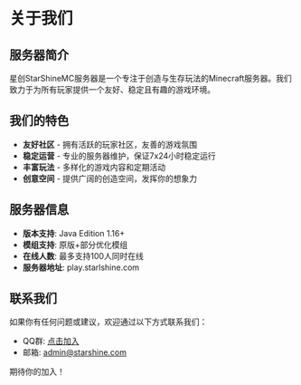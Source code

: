 # 关于我们

## 服务器简介

星创StarShineMC服务器是一个专注于创造与生存玩法的Minecraft服务器。我们致力于为所有玩家提供一个友好、稳定且有趣的游戏环境。

## 我们的特色

- **友好社区** - 拥有活跃的玩家社区，友善的游戏氛围
- **稳定运营** - 专业的服务器维护，保证7x24小时稳定运行
- **丰富玩法** - 多样化的游戏内容和定期活动
- **创意空间** - 提供广阔的创造空间，发挥你的想象力

## 服务器信息

- **版本支持**: Java Edition 1.16+
- **模组支持**: 原版+部分优化模组
- **在线人数**: 最多支持100人同时在线
- **服务器地址**: play.starlshine.com

## 联系我们

如果你有任何问题或建议，欢迎通过以下方式联系我们：

- QQ群: [点击加入](https://qm.qq.com/q/yCemxvimCQ)
- 邮箱: admin@starshine.com

期待你的加入！